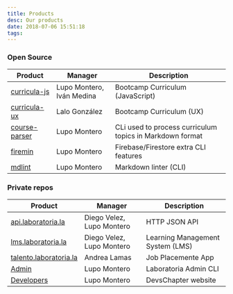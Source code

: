 ```yaml
---
title: Products
desc: Our products
date: 2018-07-06 15:51:18
tags:
---
```


### Open Source

| Product |  Manager  | Description |
|----------|-----------|-------------|
| [curricula-js](https://github.com/Laboratoria/curricula-js) | Lupo Montero, Iván Medina | Bootcamp Curriculum (JavaScript)
| [curricula-ux](https://github.com/Laboratoria/curricula-ux) | Lalo González | Bootcamp Curriculum (UX)
| [course-parser](https://github.com/Laboratoria/course-parser) | Lupo Montero | CLi used to process curriculum topics in Markdown format
| [firemin](firemin) | Lupo Montero | Firebase/Firestore extra CLI features
| [mdlint](mdlint) | Lupo Montero | Markdown linter (CLI)

### Private repos

| Product |  Manager  | Description |
|----------|-----------|-------------|
| [api.laboratoria.la](https://github.com/Laboratoria/api.laboratoria.la) | Diego Velez, Lupo Montero | HTTP JSON API
| [lms.laboratoria.la](https://github.com/Laboratoria/lms.laboratoria.la) | Diego Velez, Lupo Montero | Learning Management System (LMS)
| [talento.laboratoria.la](https://github.com/Laboratoria/talento.laboratoria.la) | Andrea Lamas | Job Placemente App
| [Admin](https://github.com/Laboratoria/admin) | Lupo Montero | Laboratoria Admin CLI
| [Developers](https://github.com/Laboratoria/developers) | Lupo Montero | DevsChapter website
